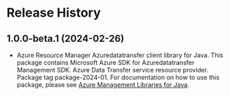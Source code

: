 # Release History

## 1.0.0-beta.1 (2024-02-26)

- Azure Resource Manager Azuredatatransfer client library for Java. This package contains Microsoft Azure SDK for Azuredatatransfer Management SDK. Azure Data Transfer service resource provider. Package tag package-2024-01. For documentation on how to use this package, please see [Azure Management Libraries for Java](https://aka.ms/azsdk/java/mgmt).
